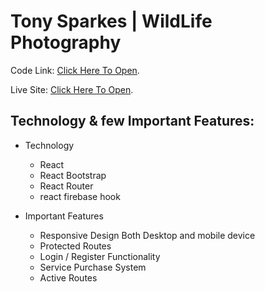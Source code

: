 # Tony Sparkes | WildLife Photography

Code Link:  [Click Here To Open](https://github.com/programming-hero-web-course-4/independent-service-provider-prokhairul).

Live Site:  [Click Here To Open](https://github.com/facebook/create-react-app).


## Technology & few Important Features: 

* Technology
    * React 
    * React Bootstrap
    * React Router
    * react firebase hook
    
* Important Features
    * Responsive Design Both Desktop and mobile device
    * Protected Routes 
    * Login / Register Functionality 
    * Service Purchase System
    * Active Routes